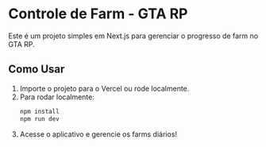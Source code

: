 
# Controle de Farm - GTA RP

Este é um projeto simples em Next.js para gerenciar o progresso de farm no GTA RP.

## Como Usar
1. Importe o projeto para o Vercel ou rode localmente.
2. Para rodar localmente:
   ```bash
   npm install
   npm run dev
   ```
3. Acesse o aplicativo e gerencie os farms diários!
